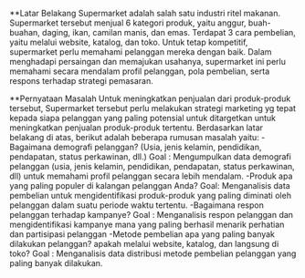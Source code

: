 **Latar Belakang
Supermarket adalah salah satu industri ritel makanan. Supermarket tersebut menjual 6 kategori produk, yaitu anggur, buah-buahan, daging, ikan, camilan manis, dan emas. 
Terdapat 3 cara pembelian, yaitu melalui website, katalog, dan toko. Untuk tetap kompetitif, supermarket perlu memahami pelanggan mereka dengan baik.
Dalam menghadapi persaingan dan memajukan usahanya, supermarket ini perlu memahami secara mendalam profil pelanggan, pola pembelian, serta respons terhadap strategi pemasaran.

**Pernyataan Masalah
Untuk meningkatkan penjualan dari produk-produk tersebut, Supermarket tersebut perlu melakukan strategi marketing yg tepat kepada siapa pelanggan yang paling potensial untuk ditargetkan untuk meningkatkan penjualan produk-produk tertentu. 
Berdasarkan latar belakang di atas, berikut adalah beberapa rumusan masalah yaitu:
-Bagaimana demografi pelanggan? (Usia, jenis kelamin, pendidikan, pendapatan, status perkawinan, dll.) 
Goal : Mengumpulkan data demografi pelanggan (usia, jenis kelamin, pendidikan, pendapatan, status perkawinan, dll) untuk memahami profil pelanggan secara lebih mendalam. 
-Produk apa yang paling populer di kalangan pelanggan Anda? 
Goal: Menganalisis data pembelian untuk mengidentifikasi produk-produk yang paling diminati oleh pelanggan dalam suatu periode waktu tertentu.
-Bagaimana respon pelanggan terhadap kampanye? Goal : Menganalisis respon pelanggan dan mengidentifikasi kampanye mana yang paling berhasil menarik perhatian dan partisipasi pelanggan 
-Metode pembelian apa yang paling banyak dilakukan pelanggan? apakah melalui website, katalog, dan langsung di toko? 
Goal : Menganalisis data distribusi metode pembelian pelanggan yang paling banyak dilakukan.

